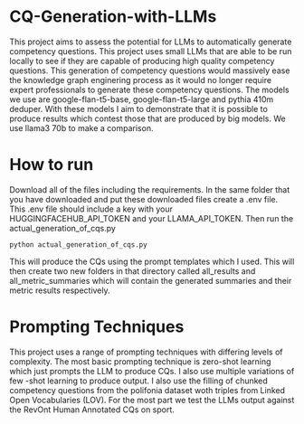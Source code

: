 # CQ-Generation-with-LLMs
This project aims to assess the potential for LLMs to automatically generate competency questions.
This project uses small LLMs that are able to be run locally to see if they are capable of producing high quality competency questions. This generation of competency questions would massively ease the knowledge graph enginering process as it would no longer require expert professionals to generate these competency questions. The models we use are google-flan-t5-base, google-flan-t5-large and pythia 410m deduper. With these models I aim to demonstrate that it is possible to produce results which contest those that are produced by big models. We use llama3 70b to make a comparison.

# How to run
Download all of the files including the requirements. In the same folder that you have downloaded and put these downloaded files create a .env file. This .env file should include a key with your HUGGINGFACEHUB_API_TOKEN and your LLAMA_API_TOKEN. Then run the actual_generation_of_cqs.py 

```
python actual_generation_of_cqs.py
```

This will produce the CQs using the prompt templates which I used. This will then create two new folders in that directory called all_results and all_metric_summaries which will contain the generated summaries and their metric results respectively.

# Prompting Techniques
This project uses a range of prompting techniques with differing levels of complexity. The most basic prompting technique is zero-shot learning which just prompts the LLM to produce CQs. I also use multiple variations of few -shot learning to produce output. I also use the filling of chunked competency questions from the polifonia dataset woth triples from Linked Open Vocabularies (LOV). For the most part we test the LLMs output against the RevOnt Human Annotated CQs on sport. 
